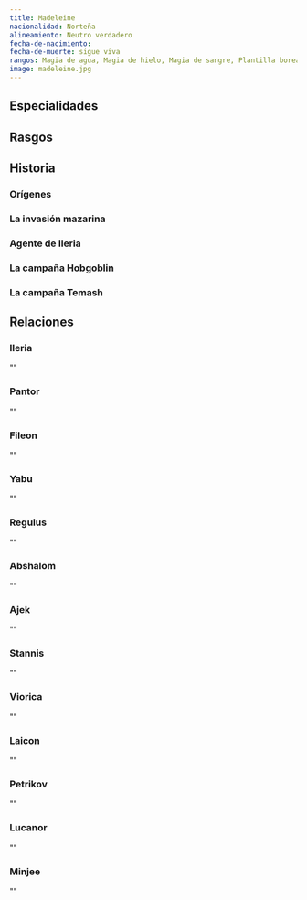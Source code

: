 ```yaml
---
title: Madeleine
nacionalidad: Norteña
alineamiento: Neutro verdadero
fecha-de-nacimiento: 
fecha-de-muerte: sigue viva
rangos: Magia de agua, Magia de hielo, Magia de sangre, Plantilla boreal, Influenciar
image: madeleine.jpg
---
```




## Especialidades



## Rasgos



## Historia

### Orígenes



### La invasión mazarina



### Agente de Ileria



### La campaña Hobgoblin



### La campaña Temash



## Relaciones

### Ileria

""

### Pantor

""

### Fileon

""

### Yabu

""

### Regulus

""

### Abshalom

""

### Ajek

""

### Stannis

""

### Viorica

""

### Laicon

""

### Petrikov

""

### Lucanor

""

### Minjee

""